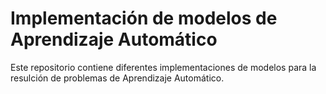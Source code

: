 # Implementación de modelos de Aprendizaje Automático

Este repositorio contiene diferentes implementaciones de modelos para la resulción de problemas de Aprendizaje Automático.
